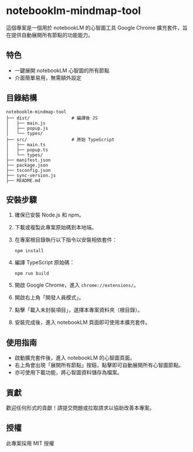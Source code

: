 # notebooklm-mindmap-tool

這個專案是一個用於 notebookLM 的心智圖工具 Google Chrome 擴充套件，旨在提供自動展開所有節點的功能能力。

## 特色

- 一鍵展開 notebookLM 心智圖的所有節點
- 介面簡單易用，無需額外設定

## 目錄結構

```
notebooklm-mindmap-tool
├── dist/                # 編譯後 JS
│   ├── main.js
│   ├── popup.js
│   └── types/
├── src/                 # 原始 TypeScript
│   ├── main.ts
│   ├── popup.ts
│   └── types/
├── manifest.json
├── package.json
├── tsconfig.json
├── sync-version.js
├── README.md
```

## 安裝步驟

1. 確保已安裝 Node.js 和 npm。
2. 下載或複製此專案原始碼到本地端。
3. 在專案根目錄執行以下指令以安裝相依套件：

   ```
   npm install
   ```

4. 編譯 TypeScript 原始碼：

   ```
   npm run build
   ```

5. 開啟 Google Chrome，進入 `chrome://extensions/`。
6. 開啟右上角「開發人員模式」。
7. 點擊「載入未封裝項目」，選擇本專案資料夾（根目錄）。
8. 安裝完成後，進入 notebookLM 頁面即可使用本擴充套件。

## 使用指南

- 啟動擴充套件後，進入 notebookLM 的心智圖頁面。
- 右上角會出現「展開所有節點」按鈕，點擊即可自動展開所有心智圖節點。
- 亦可使用下載功能，將心智圖資料儲存為檔案。

## 貢獻

歡迎任何形式的貢獻！請提交問題或拉取請求以協助改善本專案。

## 授權

此專案採用 MIT 授權